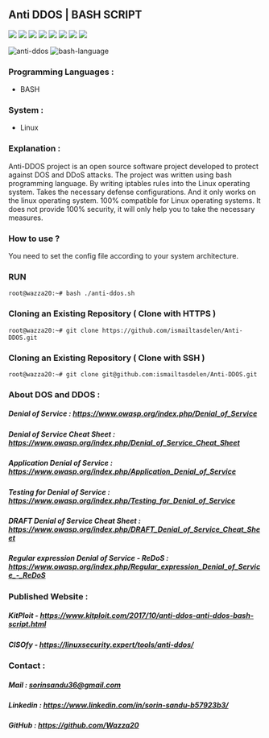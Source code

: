 ## Anti DDOS | BASH SCRIPT

<img src="https://cdn.rawgit.com/sindresorhus/awesome/d7305f38d29fed78fa85652e3a63e154dd8e8829/media/badge.svg"> <img src="https://img.shields.io/github/stars/anti-ddos/Anti-DDOS?style=social"> <img src="https://img.shields.io/github/forks/anti-ddos/Anti-DDOS?style=social"> <img src="https://img.shields.io/github/repo-size/anti-ddos/Anti-DDOS"> <img src="https://img.shields.io/github/license/anti-ddos/Anti-DDOS"> <img src="https://img.shields.io/github/issues/detail/author/anti-ddos/Anti-DDOS/1"> <img src="https://img.shields.io/badge/platform-linux-success.svg"> <img src="https://img.shields.io/badge/version-2.3-yellow">


![anti-ddos](https://user-images.githubusercontent.com/15425071/34910181-caa9f41c-f8c0-11e7-9ec5-6d43adfeb4bd.png) ![bash-language](https://user-images.githubusercontent.com/15425071/34910256-37569a6a-f8c2-11e7-81d8-42dec07d4ef8.png)

### Programming Languages :

* BASH

### System :

* Linux

### Explanation :

Anti-DDOS project is an open source software project developed to protect against DOS and DDoS attacks. The project was written using bash programming language. By writing iptables rules into the Linux operating system. Takes the necessary defense configurations. And it only works on the linux operating system. 100% compatible for Linux operating systems. It does not provide 100% security, it will only help you to take the necessary measures.

### How to use ?

You need to set the config file according to your system architecture.

### RUN
```
root@wazza20:~# bash ./anti-ddos.sh
```

### Cloning an Existing Repository ( Clone with HTTPS )
```
root@wazza20:~# git clone https://github.com/ismailtasdelen/Anti-DDOS.git
```

### Cloning an Existing Repository ( Clone with SSH )
```
root@wazza20:~# git clone git@github.com:ismailtasdelen/Anti-DDOS.git
```

### About DOS and DDOS :

##### Denial of Service : https://www.owasp.org/index.php/Denial_of_Service

##### Denial of Service Cheat Sheet : https://www.owasp.org/index.php/Denial_of_Service_Cheat_Sheet

##### Application Denial of Service : https://www.owasp.org/index.php/Application_Denial_of_Service

##### Testing for Denial of Service : https://www.owasp.org/index.php/Testing_for_Denial_of_Service

##### DRAFT Denial of Service Cheat Sheet : https://www.owasp.org/index.php/DRAFT_Denial_of_Service_Cheat_Sheet

##### Regular expression Denial of Service - ReDoS : https://www.owasp.org/index.php/Regular_expression_Denial_of_Service_-_ReDoS

### Published Website :

##### KitPloit - https://www.kitploit.com/2017/10/anti-ddos-anti-ddos-bash-script.html

##### CISOfy - https://linuxsecurity.expert/tools/anti-ddos/

### Contact :

##### Mail : sorinsandu36@gmail.com

##### Linkedin : https://www.linkedin.com/in/sorin-sandu-b57923b3/

##### GitHub : https://github.com/Wazza20
